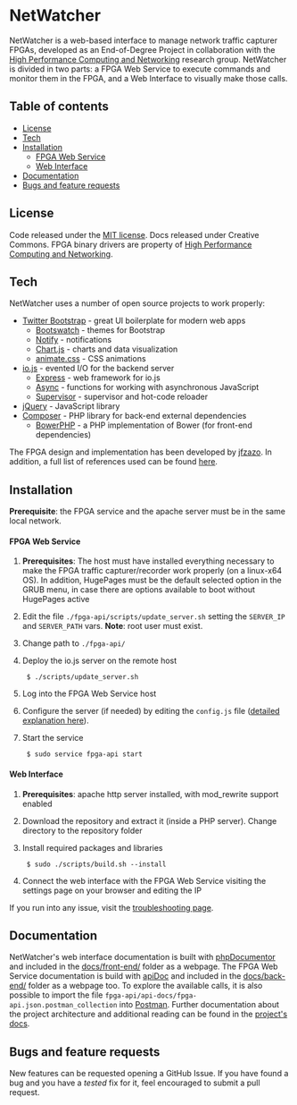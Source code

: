 # NetWatcher

NetWatcher is a web-based interface to manage network traffic capturer FPGAs, developed as an End-of-Degree Project in collaboration with the [High Performance Computing and Networking](http://www.hpcn.es/) research group. NetWatcher is divided in two parts: a FPGA Web Service to execute commands and monitor them in the FPGA, and a Web Interface to visually make those calls.

## Table of contents

- [License](#license)
- [Tech](#tech)
- [Installation](#installation)
     - [FPGA Web Service](#fpga-web-service)
     - [Web Interface](#web-interface)
- [Documentation](#documentation)
- [Bugs and feature requests](#bugs-and-feature-requests)


License
----
Code released under the [MIT license](LICENSE.md). Docs released under Creative Commons. FPGA binary drivers are property of [High Performance Computing and Networking](http://www.hpcn.es/).

Tech
----

NetWatcher uses a number of open source projects to work properly:

* [Twitter Bootstrap](https://twitter.github.com/bootstrap/index.html) - great UI boilerplate for modern web apps
    * [Bootswatch](http://bootswatch.com/) - themes for Bootstrap
    * [Notify](https://github.com/mouse0270/bootstrap-notify) - notifications
    * [Chart.js](http://www.chartjs.org/) - charts and data visualization
    * [animate.css](http://daneden.github.io/animate.css/) - CSS animations
* [io.js](https://iojs.org/) - evented I/O for the backend server
    * [Express](http://expressjs.com/) - web framework for io.js
    * [Async](https://github.com/caolan/async) - functions for working with asynchronous JavaScript
    * [Supervisor](https://github.com/isaacs/node-supervisor) - supervisor and hot-code reloader
* [jQuery](https://jquery.com) - JavaScript library
* [Composer](https://getcomposer.org) - PHP library for back-end external dependencies
    * [BowerPHP](http://bowerphp.org/) - a PHP implementation of Bower (for front-end dependencies) 

The FPGA design and implementation has been developed by [jfzazo](https://github.com/jfzazo). In addition, a full list of references used can be found [here](docs/wiki/References.md).

Installation
----
**Prerequisite**: the FPGA service and the apache server must be in the same local network.

#### FPGA Web Service
1. **Prerequisites**: The host must have installed everything necessary to make the FPGA traffic capturer/recorder work properly (on a linux-x64 OS). In addition, HugePages must be the default selected option in the GRUB menu, in case there are options available to boot without HugePages active
2. Edit the file `./fpga-api/scripts/update_server.sh` setting the `SERVER_IP` and `SERVER_PATH` vars. **Note**: root user must exist.
3. Change path to `./fpga-api/`
4. Deploy the io.js server on the remote host

        $ ./scripts/update_server.sh
5. Log into the FPGA Web Service host
6. Configure the server (if needed) by editing the `config.js` file ([detailed explanation here](docs/wiki/FPGA_Configuration.md)).
7. Start the service

        $ sudo service fpga-api start

#### Web Interface
1. **Prerequisites**: apache http server installed, with mod_rewrite support enabled
2. Download the repository and extract it (inside a PHP server). Change directory to the repository folder
3. Install required packages and libraries

        $ sudo ./scripts/build.sh --install
4. Connect the web interface with the FPGA Web Service visiting the settings page on your browser and editing the IP

If you run into any issue, visit the [troubleshooting page](docs/wiki/Troubleshooting.md).

Documentation
----
NetWatcher's web interface documentation is built with [phpDocumentor](https://www.phpdoc.org) and included in the [docs/front-end/](docs/front-end/) folder as a webpage. The FPGA Web Service documentation is build with [apiDoc](http://apidocjs.com/) and included in the [docs/back-end/](docs/back-end/) folder as a webpage too. To explore the available calls, it is also possible to import the file `fpga-api/api-docs/fpga-api.json.postman_collection` into [Postman](http://www.getpostman.com). Further documentation about the project architecture and additional reading can be found in the [project's docs](docs/).

Bugs and feature requests
----
New features can be requested opening a GitHub Issue. If you have found a bug and you have a *tested* fix for it, feel encouraged to submit a pull request.
